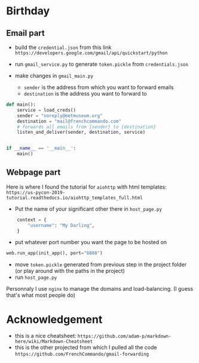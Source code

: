 # Birthday

## Email part

- build the `credential.json` from this link
`https://developers.google.com/gmail/api/quickstart/python`

- run `gmail_service.py` to generate `token.pickle` from `credentials.json`


- make changes in `gmail_main.py`
    - `sender` is the address from which you want to forward emails
    - `destination` is the address you want to forward to
  
```python
def main():
    service = load_creds()
    sender = "noreply@metmuseum.org"
    destination = "mail@frenchcommando.com"
    # forwards all emails from {sender} to {destination}
    listen_and_deliver(sender, destination, service)


if __name__ == '__main__':
    main()
```

## Webpage part

Here is where I found the tutorial for `aiohttp` with html templates:
`https://us-pycon-2019-tutorial.readthedocs.io/aiohttp_templates_full.html`

- Put the name of your significant other there in `host_page.py`
```python
    context = {
        "username": "My Darling",
    }
```

- put whatever port number you want the page to be hosted on
```python
web.run_app(init_app(), port="8888")
```

- move `token.pickle` generated from previous step in the project folder (or play around with the paths in the project)
- run `host_page.py`

Personnaly I use `nginx` to manage the domains and load-balancing. (I guess that's what most people do)

# Acknowledgement

- this is a nice cheatsheet: `https://github.com/adam-p/markdown-here/wiki/Markdown-Cheatsheet`
- this is the other projected from which I pulled all the code `https://github.com/FrenchCommando/gmail-forwarding`
